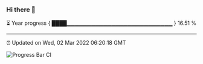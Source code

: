 ### Hi there 👋

⏳ Year progress { ████▁▁▁▁▁▁▁▁▁▁▁▁▁▁▁▁▁▁▁▁▁▁▁▁▁▁ } 16.51 %

---

⏰ Updated on Wed, 02 Mar 2022 06:20:18 GMT

![Progress Bar CI](https://github.com/liununu/liununu/workflows/Progress%20Bar%20CI/badge.svg)
